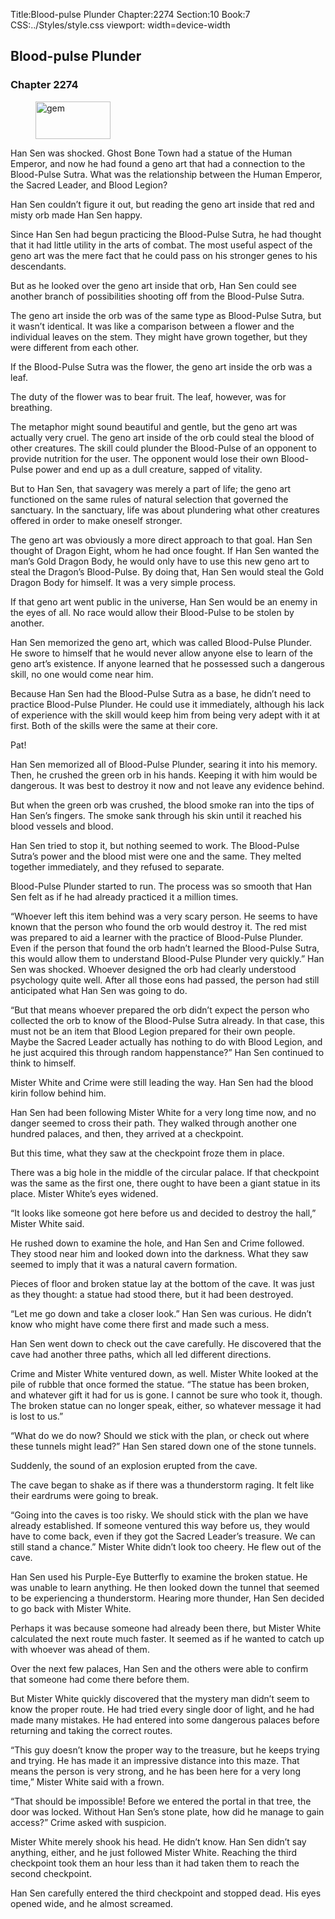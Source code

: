 Title:Blood-pulse Plunder 
Chapter:2274 
Section:10 
Book:7 
CSS:../Styles/style.css 
viewport: width=device-width
  
## Blood-pulse Plunder
### Chapter 2274
  
<figure>
	<img src="../Images/gem.gif" alt="gem" id="gem" width="120" height="60" />
</figure>
  

  
Han Sen was shocked. Ghost Bone Town had a statue of the Human Emperor, and now he had found a geno art that had a connection to the Blood-Pulse Sutra. What was the relationship between the Human Emperor, the Sacred Leader, and Blood Legion?

Han Sen couldn’t figure it out, but reading the geno art inside that red and misty orb made Han Sen happy.

Since Han Sen had begun practicing the Blood-Pulse Sutra, he had thought that it had little utility in the arts of combat. The most useful aspect of the geno art was the mere fact that he could pass on his stronger genes to his descendants.

But as he looked over the geno art inside that orb, Han Sen could see another branch of possibilities shooting off from the Blood-Pulse Sutra.

The geno art inside the orb was of the same type as Blood-Pulse Sutra, but it wasn’t identical. It was like a comparison between a flower and the individual leaves on the stem. They might have grown together, but they were different from each other.

If the Blood-Pulse Sutra was the flower, the geno art inside the orb was a leaf.

The duty of the flower was to bear fruit. The leaf, however, was for breathing.

The metaphor might sound beautiful and gentle, but the geno art was actually very cruel. The geno art inside of the orb could steal the blood of other creatures. The skill could plunder the Blood-Pulse of an opponent to provide nutrition for the user. The opponent would lose their own Blood-Pulse power and end up as a dull creature, sapped of vitality.

But to Han Sen, that savagery was merely a part of life; the geno art functioned on the same rules of natural selection that governed the sanctuary. In the sanctuary, life was about plundering what other creatures offered in order to make oneself stronger.

The geno art was obviously a more direct approach to that goal. Han Sen thought of Dragon Eight, whom he had once fought. If Han Sen wanted the man’s Gold Dragon Body, he would only have to use this new geno art to steal the Dragon’s Blood-Pulse. By doing that, Han Sen would steal the Gold Dragon Body for himself. It was a very simple process.

If that geno art went public in the universe, Han Sen would be an enemy in the eyes of all. No race would allow their Blood-Pulse to be stolen by another.

Han Sen memorized the geno art, which was called Blood-Pulse Plunder. He swore to himself that he would never allow anyone else to learn of the geno art’s existence. If anyone learned that he possessed such a dangerous skill, no one would come near him.

Because Han Sen had the Blood-Pulse Sutra as a base, he didn’t need to practice Blood-Pulse Plunder. He could use it immediately, although his lack of experience with the skill would keep him from being very adept with it at first. Both of the skills were the same at their core.

Pat!

Han Sen memorized all of Blood-Pulse Plunder, searing it into his memory. Then, he crushed the green orb in his hands. Keeping it with him would be dangerous. It was best to destroy it now and not leave any evidence behind.

But when the green orb was crushed, the blood smoke ran into the tips of Han Sen’s fingers. The smoke sank through his skin until it reached his blood vessels and blood.

Han Sen tried to stop it, but nothing seemed to work. The Blood-Pulse Sutra’s power and the blood mist were one and the same. They melted together immediately, and they refused to separate.

Blood-Pulse Plunder started to run. The process was so smooth that Han Sen felt as if he had already practiced it a million times.

“Whoever left this item behind was a very scary person. He seems to have known that the person who found the orb would destroy it. The red mist was prepared to aid a learner with the practice of Blood-Pulse Plunder. Even if the person that found the orb hadn’t learned the Blood-Pulse Sutra, this would allow them to understand Blood-Pulse Plunder very quickly.” Han Sen was shocked. Whoever designed the orb had clearly understood psychology quite well. After all those eons had passed, the person had still anticipated what Han Sen was going to do.

“But that means whoever prepared the orb didn’t expect the person who collected the orb to know of the Blood-Pulse Sutra already. In that case, this must not be an item that Blood Legion prepared for their own people. Maybe the Sacred Leader actually has nothing to do with Blood Legion, and he just acquired this through random happenstance?” Han Sen continued to think to himself.

Mister White and Crime were still leading the way. Han Sen had the blood kirin follow behind him.

Han Sen had been following Mister White for a very long time now, and no danger seemed to cross their path. They walked through another one hundred palaces, and then, they arrived at a checkpoint.

But this time, what they saw at the checkpoint froze them in place.

There was a big hole in the middle of the circular palace. If that checkpoint was the same as the first one, there ought to have been a giant statue in its place. Mister White’s eyes widened.

“It looks like someone got here before us and decided to destroy the hall,” Mister White said.

He rushed down to examine the hole, and Han Sen and Crime followed. They stood near him and looked down into the darkness. What they saw seemed to imply that it was a natural cavern formation.

Pieces of floor and broken statue lay at the bottom of the cave. It was just as they thought: a statue had stood there, but it had been destroyed.

“Let me go down and take a closer look.” Han Sen was curious. He didn’t know who might have come there first and made such a mess.

Han Sen went down to check out the cave carefully. He discovered that the cave had another three paths, which all led different directions.

Crime and Mister White ventured down, as well. Mister White looked at the pile of rubble that once formed the statue. “The statue has been broken, and whatever gift it had for us is gone. I cannot be sure who took it, though. The broken statue can no longer speak, either, so whatever message it had is lost to us.”

“What do we do now? Should we stick with the plan, or check out where these tunnels might lead?” Han Sen stared down one of the stone tunnels.

Suddenly, the sound of an explosion erupted from the cave.

The cave began to shake as if there was a thunderstorm raging. It felt like their eardrums were going to break.

“Going into the caves is too risky. We should stick with the plan we have already established. If someone ventured this way before us, they would have to come back, even if they got the Sacred Leader’s treasure. We can still stand a chance.” Mister White didn’t look too cheery. He flew out of the cave.

Han Sen used his Purple-Eye Butterfly to examine the broken statue. He was unable to learn anything. He then looked down the tunnel that seemed to be experiencing a thunderstorm. Hearing more thunder, Han Sen decided to go back with Mister White.

Perhaps it was because someone had already been there, but Mister White calculated the next route much faster. It seemed as if he wanted to catch up with whoever was ahead of them.

Over the next few palaces, Han Sen and the others were able to confirm that someone had come there before them.

But Mister White quickly discovered that the mystery man didn’t seem to know the proper route. He had tried every single door of light, and he had made many mistakes. He had entered into some dangerous palaces before returning and taking the correct routes.

“This guy doesn’t know the proper way to the treasure, but he keeps trying and trying. He has made it an impressive distance into this maze. That means the person is very strong, and he has been here for a very long time,” Mister White said with a frown.

“That should be impossible! Before we entered the portal in that tree, the door was locked. Without Han Sen’s stone plate, how did he manage to gain access?” Crime asked with suspicion.

Mister White merely shook his head. He didn’t know. Han Sen didn’t say anything, either, and he just followed Mister White. Reaching the third checkpoint took them an hour less than it had taken them to reach the second checkpoint.

Han Sen carefully entered the third checkpoint and stopped dead. His eyes opened wide, and he almost screamed.